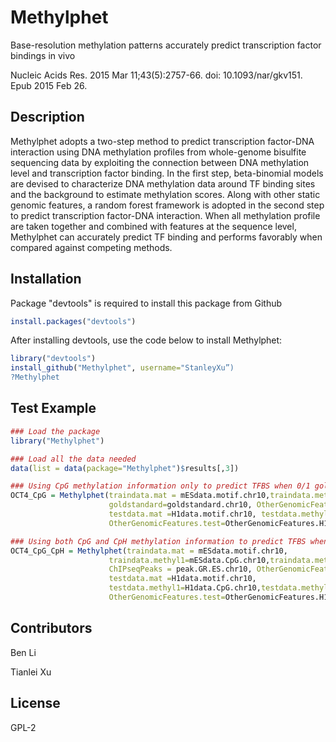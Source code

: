 # Methylphet
Base-resolution methylation patterns accurately predict transcription factor bindings in vivo

Nucleic Acids Res. 2015 Mar 11;43(5):2757-66. doi: 10.1093/nar/gkv151. Epub 2015 Feb 26.

## Description
Methylphet adopts a two-step method to predict transcription factor-DNA interaction using DNA methylation profiles from whole-genome bisulfite sequencing data by exploiting the connection between DNA methylation level and transcription factor binding. In the first step, beta-binomial models are devised to characterize DNA methylation data around TF binding sites and the background to estimate methylation scores. Along with other static genomic features, a random forest framework is adopted in the second step to predict transcription factor-DNA interaction. When all methylation profile are taken together and combined with features at the sequence level, Methylphet can accurately predict TF binding and performs favorably when compared against competing methods.


## Installation

Package "devtools" is required to install this package from Github

```R
install.packages("devtools")
```

After installing devtools, use the code below to install Methylphet:

```R
library("devtools")
install_github("Methylphet", username="StanleyXu”)
?Methylphet
```

## Test Example

```R
### Load the package
library("Methylphet")

### Load all the data needed 
data(list = data(package="Methylphet")$results[,3])

### Using CpG methylation information only to predict TFBS when 0/1 golden standard is provided.
OCT4_CpG = Methylphet(traindata.mat = mESdata.motif.chr10,traindata.methyl1=mESdata.CpG.chr10, 
                      goldstandard=goldstandard.chr10, OtherGenomicFeatures.train=OtherGenomicFeatures.mES.chr10,
                      testdata.mat =H1data.motif.chr10, testdata.methyl1=H1data.CpG.chr10,
                      OtherGenomicFeatures.test=OtherGenomicFeatures.H1.chr10)

### Using both CpG and CpH methylation information to predict TFBS when location for ChIP-seq peaks are provided.
OCT4_CpG_CpH = Methylphet(traindata.mat = mESdata.motif.chr10,
                      traindata.methyl1=mESdata.CpG.chr10,traindata.methyl2=mESdata.CpH.chr10,
                      ChIPseqPeaks = peak.GR.ES.chr10, OtherGenomicFeatures.train=OtherGenomicFeatures.mES.chr10,
                      testdata.mat =H1data.motif.chr10, 
                      testdata.methyl1=H1data.CpG.chr10,testdata.methyl2=H1data.CpH.chr10,
                      OtherGenomicFeatures.test=OtherGenomicFeatures.H1.chr10)
```



## Contributors

Ben Li

Tianlei Xu

## License
GPL-2
